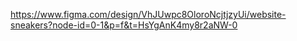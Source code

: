 https://www.figma.com/design/VhJUwpc8OloroNcjtjzyUi/website-sneakers?node-id=0-1&p=f&t=HsYgAnK4my8r2aNW-0
